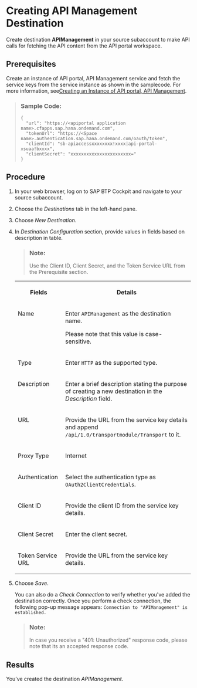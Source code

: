 <!-- loio3fd86c7b15b84314a02dc9f0a1ea9938 -->

# Creating API Management Destination

Create destination **APIManagement** in your source subaccount to make API calls for fetching the API content from the API portal workspace.



<a name="loio3fd86c7b15b84314a02dc9f0a1ea9938__prereq_h1c_hz3_v4b"/>

## Prerequisites

Create an instance of API portal, API Management service and fetch the service keys from the service instance as shown in the samplecode. For more information, see[Creating an Instance of API portal, API Management](creating-an-instance-of-api-portal-api-management-6129172.md).

> ### Sample Code:  
> ```
> {
> 	"url": "https://<apiportal application name>.cfapps.sap.hana.ondemand.com",
> 	"tokenUrl": "https://<Space name>.authentication.sap.hana.ondemand.com/oauth/token",
> 	"clientId": "sb-apiaccessxxxxxxxx!xxxx|api-portal-xsuaa!bxxxx",
> 	"clientSecret": "xxxxxxxxxxxxxxxxxxxxxxx="
> }
> 
> ```



<a name="loio3fd86c7b15b84314a02dc9f0a1ea9938__steps_nv2_z2d_44b"/>

## Procedure

1.  In your web browser, log on to SAP BTP Cockpit and navigate to your source subaccount.

2.  Choose the *Destinations* tab in the left-hand pane.

3.  Choose *New Destination*.

4.  In *Destination Configuration* section, provide values in fields based on description in table.

    > ### Note:  
    > Use the Client ID, Client Secret, and the Token Service URL from the Prerequisite section.


    <table>
    <tr>
    <th valign="top">

    Fields
    
    </th>
    <th valign="top">

    Details
    
    </th>
    </tr>
    <tr>
    <td valign="top">
    
    Name
    
    </td>
    <td valign="top">
    
    Enter `APIManagement` as the destination name.

    Please note that this value is case-sensitive.
    
    </td>
    </tr>
    <tr>
    <td valign="top">
    
    Type
    
    </td>
    <td valign="top">
    
    Enter `HTTP` as the supported type.
    
    </td>
    </tr>
    <tr>
    <td valign="top">
    
    Description
    
    </td>
    <td valign="top">
    
    Enter a brief description stating the purpose of creating a new destination in the *Description* field.
    
    </td>
    </tr>
    <tr>
    <td valign="top">
    
    URL
    
    </td>
    <td valign="top">
    
    Provide the URL from the service key details and append `/api/1.0/transportmodule/Transport` to it.
    
    </td>
    </tr>
    <tr>
    <td valign="top">
    
    Proxy Type
    
    </td>
    <td valign="top">
    
    Internet
    
    </td>
    </tr>
    <tr>
    <td valign="top">
    
    Authentication
    
    </td>
    <td valign="top">
    
    Select the authentication type as `OAuth2ClientCredentials`.
    
    </td>
    </tr>
    <tr>
    <td valign="top">
    
    Client ID
    
    </td>
    <td valign="top">
    
    Provide the client ID from the service key details.
    
    </td>
    </tr>
    <tr>
    <td valign="top">
    
    Client Secret
    
    </td>
    <td valign="top">
    
    Enter the client secret.
    
    </td>
    </tr>
    <tr>
    <td valign="top">
    
    Token Service URL
    
    </td>
    <td valign="top">
    
    Provide the URL from the service key details.
    
    </td>
    </tr>
    </table>
    
5.  Choose *Save*.

    You can also do a *Check Connection* to verify whether you've added the destination correctly. Once you perform a check connection, the following pop-up message appears: `Connection to "APIManagement" is established.`

    > ### Note:  
    > In case you receive a "401: Unauthorized" response code, please note that its an accepted response code.




<a name="loio3fd86c7b15b84314a02dc9f0a1ea9938__result_j2v_h2w_n4b"/>

## Results

You’ve created the destination *APIManagement*.

